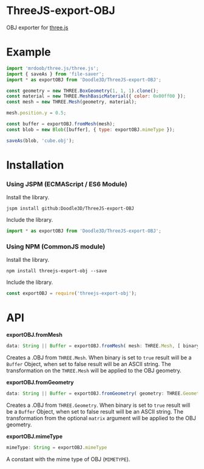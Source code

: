 # ThreeJS-export-OBJ
OBJ exporter for [three.js](https://github.com/mrdoob/three.js)



# Example

```javascript
import 'mrdoob/three.js/three.js';
import { saveAs } from 'file-saver';
import * as exportOBJ from 'Doodle3D/ThreeJS-export-OBJ';

const geometry = new THREE.BoxGeometry(1, 1, 1).clone();
const material = new THREE.MeshBasicMaterial({ color: 0x00ff00 });
const mesh = new THREE.Mesh(geometry, material);

mesh.position.y = 0.5;

const buffer = exportOBJ.fromMesh(mesh);
const blob = new Blob([buffer], { type: exportOBJ.mimeType });

saveAs(blob, 'cube.obj');
```

# Installation

### Using JSPM (ECMAScript / ES6 Module)

Install the library.

```
jspm install github:Doodle3D/ThreeJS-export-OBJ
```

Include the library.

```javascript
import * as exportOBJ from 'Doodle3D/ThreeJS-export-OBJ';
```

### Using NPM (CommonJS module)

Install the library.

```
npm install threejs-export-obj --save
```

Include the library.

```javascript
const exportOBJ = require('threejs-export-obj');
```

# API

**exportOBJ.fromMesh**

```javascript
data: String || Buffer = exportOBJ.fromMesh( mesh: THREE.Mesh, [ binary: Boolean = true ] )
```

Creates a .OBJ from `THREE.Mesh`. When binary is set to `true` result will be a `Buffer` Object, when set to false result will be an ASCII string. The transformation on the `THREE.Mesh` will be applied to the OBJ geometry.

**exportOBJ.fromGeometry**

```javascript
data: String || Buffer = exportOBJ.fromGeometry( geometry: THREE.Geometry || THREE.BufferGeometry, [ matrix: THREE.Matrix4, binary: Boolean = true ] )
```

Creates a .OBJ from `THREE.Geometry`. When binary is set to `true` result will be a `Buffer` Object, when set to false result will be an ASCII string. The transformation from the optional `matrix` argument will be applied to the OBJ geometry.

**exportOBJ.mimeType**

```javascript
mimeType: String = exportOBJ.mimeType
```

A constant with the mime type of OBJ (`MIMETYPE`).
